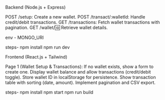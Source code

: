 Backend (Node.js + Express)

POST /setup: Create a new wallet.
POST /transact/:walletId: Handle credit/debit transactions.
GET /transactions: Fetch wallet transactions with pagination.
GET /wallet/:id: Retrieve wallet details.

env - MONGO_URI

steps-
npm install
npm run dev


Frontend (React.js + Tailwind)

Page 1 (Wallet Setup & Transactions):
If no wallet exists, show a form to create one.
Display wallet balance and allow transactions (credit/debit toggle).
Store wallet ID in localStorage for persistence.
Show transaction table with sorting (date, amount).
Implement pagination and CSV export.

steps-
npm install
npm start
npm run build